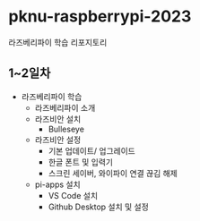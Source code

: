 # pknu-raspberrypi-2023
라즈베리파이 학습 리포지토리


## 1~2일차
- 라즈베리파이 학습
	- 라즈베리파이 소개
	- 라즈비안 설치
		- Bulleseye
	- 라즈비안 설정
		- 기본 업데이트/ 업그레이드
		- 한글 폰트 및 입력기
		- 스크린 세이버, 와이파이 연결 끊김 해제
	- pi-apps 설치
		- VS Code 설치
		- Github Desktop 설치 및 설정